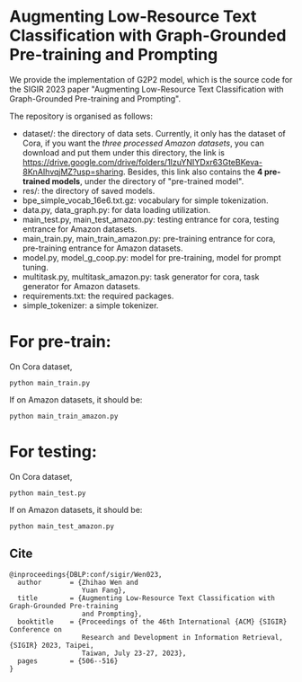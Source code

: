 # Augmenting Low-Resource Text Classification with Graph-Grounded Pre-training and Prompting
We provide the implementation of G2P2 model, which is the source code for the SIGIR 2023 paper
"Augmenting Low-Resource Text Classification with Graph-Grounded Pre-training and Prompting". 

The repository is organised as follows:
- dataset/: the directory of data sets. Currently, it only has the dataset of Cora, if you want the *three processed Amazon datasets*, you can download and put them under this directory, the link is https://drive.google.com/drive/folders/1IzuYNIYDxr63GteBKeva-8KnAIhvqjMZ?usp=sharing. Besides, this link also contains the **4 pre-trained models**, under the directory of "pre-trained model".
- res/: the directory of saved models.
- bpe_simple_vocab_16e6.txt.gz: vocabulary for simple tokenization.
- data.py, data_graph.py: for data loading utilization.
- main_test.py, main_test_amazon.py: testing entrance for cora, testing entrance for Amazon datasets.
- main_train.py, main_train_amazon.py: pre-training entrance for cora, pre-training entrance for Amazon datasets.
- model.py, model_g_coop.py: model for pre-training, model for prompt tuning.
- multitask.py, multitask_amazon.py: task generator for cora, task generator for Amazon datasets.
- requirements.txt: the required packages.
- simple_tokenizer: a simple tokenizer.


# For pre-train:
On Cora dataset,

    python main_train.py 

If on Amazon datasets, it should be:

    python main_train_amazon.py

# For testing:
On Cora dataset,

    python main_test.py 

If on Amazon datasets, it should be:

    python main_test_amazon.py
    
    
    
## Cite
	@inproceedings{DBLP:conf/sigir/Wen023,
	  author       = {Zhihao Wen and
	                  Yuan Fang},
	  title        = {Augmenting Low-Resource Text Classification with Graph-Grounded Pre-training
	                  and Prompting},
	  booktitle    = {Proceedings of the 46th International {ACM} {SIGIR} Conference on
	                  Research and Development in Information Retrieval, {SIGIR} 2023, Taipei,
	                  Taiwan, July 23-27, 2023},
	  pages        = {506--516}
	}
